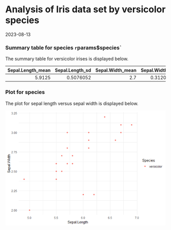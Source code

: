 Analysis of Iris data set by versicolor species
================
2023-08-13

### Summary table for species `r`params\$species\`

The summary table for versicolor irises is displayed below.

| Sepal.Length_mean | Sepal.Length_sd | Sepal.Width_mean | Sepal.Width_sd | Petal.Length_mean | Petal.Length_sd | Petal.Width_mean | Petal.Width_sd |
|------------------:|----------------:|-----------------:|---------------:|------------------:|----------------:|-----------------:|---------------:|
|            5.9125 |       0.5076052 |              2.7 |      0.3120758 |          4.233333 |       0.4565148 |         1.258333 |      0.1998188 |

### Plot for species

The plot for sepal length versus sepal width is displayed below.

![](report_iris_versicolor_files/figure-gfm/unnamed-chunk-3-1.png)<!-- -->
